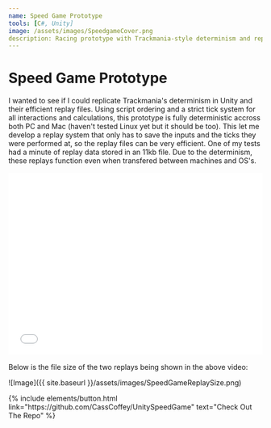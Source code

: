 ```yaml
---
name: Speed Game Prototype
tools: [C#, Unity]
image: /assets/images/SpeedgameCover.png
description: Racing prototype with Trackmania-style determinism and replays
---
```


# Speed Game Prototype

I wanted to see if I could replicate Trackmania's determinism in Unity and their efficient replay files. Using script ordering and a strict tick system for all interactions and calculations, this prototype is fully deterministic accross both PC and Mac (haven't tested Linux yet but it should be too). This let me develop a replay system that only has to save the inputs and the ticks they were performed at, so the replay files can be very efficient. One of my tests had a minute of replay data stored in an 11kb file. Due to the determinism, these replays function even when transfered between machines and OS's.

<iframe width="640" height="360" src="{{ site.baseurl }}/assets/videos/SpeedGameDemo.mp4" frameborder="0" allowfullscreen="" style="margin: 1rem auto;display: block;max-width: 100%;"></iframe>

Below is the file size of the two replays being shown in the above video:

![Image]({{ site.baseurl }}/assets/images/SpeedGameReplaySize.png)

<p class="text-center">
{% include elements/button.html link="https://github.com/CassCoffey/UnitySpeedGame" text="Check Out The Repo" %}
</p>